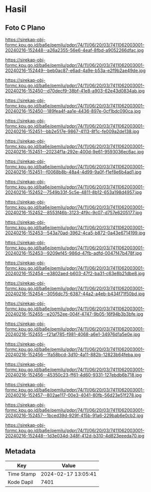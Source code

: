 # Hasil

## Foto C Plano

https://sirekap-obj-formc.kpu.go.id/ba6e/pemilu/pdpr/74/11/06/20/03/7411062003001-20240216-152448--a26a2355-56e6-4eaf-8fbd-a9052266dfac.jpg

https://sirekap-obj-formc.kpu.go.id/ba6e/pemilu/pdpr/74/11/06/20/03/7411062003001-20240216-152449--beb0ac87-e6ad-4a9e-b53a-e2f9b2ae49de.jpg

https://sirekap-obj-formc.kpu.go.id/ba6e/pemilu/pdpr/74/11/06/20/03/7411062003001-20240216-152450--d70decf9-38bf-41e8-a903-62e43d0834ab.jpg

https://sirekap-obj-formc.kpu.go.id/ba6e/pemilu/pdpr/74/11/06/20/03/7411062003001-20240216-152450--189fea4f-aa1e-4436-897e-0cf1bdc090ca.jpg

https://sirekap-obj-formc.kpu.go.id/ba6e/pemilu/pdpr/74/11/06/20/03/7411062003001-20240216-152451--bb2e517e-9867-4113-8f1c-fe009a2de138.jpg

https://sirekap-obj-formc.kpu.go.id/ba6e/pemilu/pdpr/74/11/06/20/03/7411062003001-20240216-152451--20234f1a-292e-400d-9e61-9593036ec6ac.jpg

https://sirekap-obj-formc.kpu.go.id/ba6e/pemilu/pdpr/74/11/06/20/03/7411062003001-20240216-152451--f0068b8b-48a4-4d99-9a0f-f1ef8e6b4ad1.jpg

https://sirekap-obj-formc.kpu.go.id/ba6e/pemilu/pdpr/74/11/06/20/03/7411062003001-20240216-152452--7549b33f-5c5e-4811-8b12-653a198d4957.jpg

https://sirekap-obj-formc.kpu.go.id/ba6e/pemilu/pdpr/74/11/06/20/03/7411062003001-20240216-152452--8553f46b-3123-4f9c-9c07-d757e6205177.jpg

https://sirekap-obj-formc.kpu.go.id/ba6e/pemilu/pdpr/74/11/06/20/03/7411062003001-20240216-152453--543a70ad-3962-4ca5-b872-0a43e6714199.jpg

https://sirekap-obj-formc.kpu.go.id/ba6e/pemilu/pdpr/74/11/06/20/03/7411062003001-20240216-152453--9209ef45-986d-47fb-adfd-0047f47b478f.jpg

https://sirekap-obj-formc.kpu.go.id/ba6e/pemilu/pdpr/74/11/06/20/03/7411062003001-20240216-152454--e3802aed-b603-47f2-ba31-c63e8b21dbe8.jpg

https://sirekap-obj-formc.kpu.go.id/ba6e/pemilu/pdpr/74/11/06/20/03/7411062003001-20240216-152454--3056dc75-6387-44a2-a4eb-b434f71f50bd.jpg

https://sirekap-obj-formc.kpu.go.id/ba6e/pemilu/pdpr/74/11/06/20/03/7411062003001-20240216-152455--e20752ee-004f-4747-9b05-16f94b3b3bfe.jpg

https://sirekap-obj-formc.kpu.go.id/ba6e/pemilu/pdpr/74/11/06/20/03/7411062003001-20240216-152455--f21af785-f981-4068-a6e1-34976d1a5e0e.jpg

https://sirekap-obj-formc.kpu.go.id/ba6e/pemilu/pdpr/74/11/06/20/03/7411062003001-20240216-152456--1fa58bcd-3d10-4a11-882b-12823b64feba.jpg

https://sirekap-obj-formc.kpu.go.id/ba6e/pemilu/pdpr/74/11/06/20/03/7411062003001-20240216-152456--45350c23-ff61-4d60-9331-127ebdb6b718.jpg

https://sirekap-obj-formc.kpu.go.id/ba6e/pemilu/pdpr/74/11/06/20/03/7411062003001-20240216-152457--802ae117-00e3-4041-80fb-56d23e51f278.jpg

https://sirekap-obj-formc.kpu.go.id/ba6e/pemilu/pdpr/74/11/06/20/03/7411062003001-20240216-152457--1bced39d-929f-415b-91a6-229bab6e0cb2.jpg

https://sirekap-obj-formc.kpu.go.id/ba6e/pemilu/pdpr/74/11/06/20/03/7411062003001-20240216-152448--1d3e034d-348f-412d-b310-4d823eeeda70.jpg


## Metadata

| Key        | Value               |
| ---------- | ------------------- |
| Time Stamp | 2024-02-17 13:05:41 |
| Kode Dapil | 7401                |



